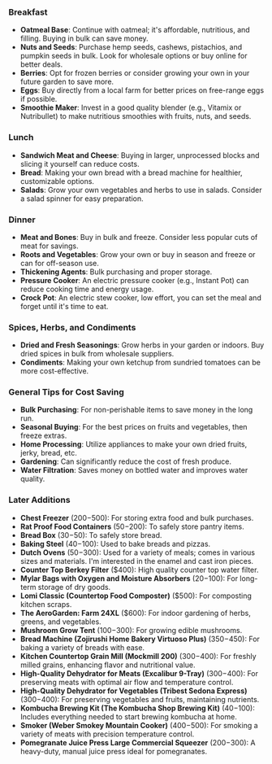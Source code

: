 ### Breakfast
- **Oatmeal Base**: Continue with oatmeal; it's affordable, nutritious, and filling. Buying in bulk can save money.
- **Nuts and Seeds**: Purchase hemp seeds, cashews, pistachios, and pumpkin seeds in bulk. Look for wholesale options or buy online for better deals.
- **Berries**: Opt for frozen berries or consider growing your own in your future garden to save more. 
- **Eggs**: Buy directly from a local farm for better prices on free-range eggs if possible.
- **Smoothie Maker**: Invest in a good quality blender (e.g., Vitamix or Nutribullet) to make nutritious smoothies with fruits, nuts, and seeds.

### Lunch
- **Sandwich Meat and Cheese**: Buying in larger, unprocessed blocks and slicing it yourself can reduce costs.
- **Bread**: Making your own bread with a bread machine for healthier, customizable options.
- **Salads**: Grow your own vegetables and herbs to use in salads. Consider a salad spinner for easy preparation.

### Dinner
- **Meat and Bones**: Buy in bulk and freeze. Consider less popular cuts of meat for savings.
- **Roots and Vegetables**: Grow your own or buy in season and freeze or can for off-season use.
- **Thickening Agents**: Bulk purchasing and proper storage.
- **Pressure Cooker**: An electric pressure cooker (e.g., Instant Pot) can reduce cooking time and energy usage.
- **Crock Pot**: An electric stew cooker, low effort, you can set the meal and forget until it's time to eat.

### Spices, Herbs, and Condiments
- **Dried and Fresh Seasonings**: Grow herbs in your garden or indoors. Buy dried spices in bulk from wholesale suppliers.
- **Condiments**: Making your own ketchup from sundried tomatoes can be more cost-effective.

### General Tips for Cost Saving
- **Bulk Purchasing**: For non-perishable items to save money in the long run.
- **Seasonal Buying**: For the best prices on fruits and vegetables, then freeze extras.
- **Home Processing**: Utilize appliances to make your own dried fruits, jerky, bread, etc.
- **Gardening**: Can significantly reduce the cost of fresh produce.
- **Water Filtration**: Saves money on bottled water and improves water quality.

### Later Additions
- **Chest Freezer** ($200-$500): For storing extra food and bulk purchases.
- **Rat Proof Food Containers** ($50-$200): To safely store pantry items.
- **Bread Box** ($30-$50): To safely store bread.
- **Baking Steel** ($40-$100): Used to bake breads and pizzas.
- **Dutch Ovens** ($50-$300): Used for a variety of meals; comes in various sizes and materials. I'm interested in the enamel and cast iron pieces.
- **Counter Top Berkey Filter** ($400): High quality counter top water filter.
- **Mylar Bags with Oxygen and Moisture Absorbers** ($20-$100): For long-term storage of dry goods.
- **Lomi Classic (Countertop Food Composter)** ($500): For composting kitchen scraps.
- **The AeroGarden: Farm 24XL** ($600): For indoor gardening of herbs, greens, and vegetables.
- **Mushroom Grow Tent** ($100-$300): For growing edible mushrooms.
- **Bread Machine (Zojirushi Home Bakery Virtuoso Plus)** ($350-$450): For baking a variety of breads with ease.
- **Kitchen Countertop Grain Mill (Mockmill 200)** ($300-$400): For freshly milled grains, enhancing flavor and nutritional value.
- **High-Quality Dehydrator for Meats (Excalibur 9-Tray)** ($300-$400): For preserving meats with optimal air flow and temperature control.
- **High-Quality Dehydrator for Vegetables (Tribest Sedona Express)** ($300-$400): For preserving vegetables and fruits, maintaining nutrients.
- **Kombucha Brewing Kit (The Kombucha Shop Brewing Kit)** ($40-$100): Includes everything needed to start brewing kombucha at home.
- **Smoker (Weber Smokey Mountain Cooker)** ($400-$500): For smoking a variety of meats with precision temperature control.
- **Pomegranate Juice Press Large Commercial Squeezer** ($200-$300): A heavy-duty, manual juice press ideal for pomegranates.
